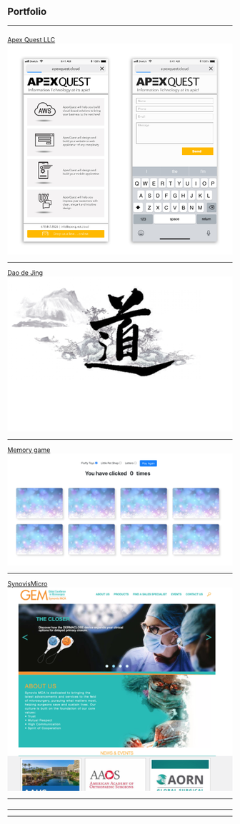 ## Portfolio

---

###  

[Apex Quest LLC](https://apexquest.cloud/)
<img src="images/AQ_iPhone-X-1.jpg?raw=true"/>

---
[Dao de Jing](http://mindover.cloud/dao/index.html#)
<img src="images/dao.png?raw=true"/>

---
[Memory game](http://mindover.cloud/memorygame/index.html)
<img src="images/MemoryGame.png?raw=true"/>

---
[SynovisMicro](https://www.synovismicro.com/)
<img src="images/synovis.png"/>

---

### 

---




---

<!-- Remove above link if you don't want to attibute -->
